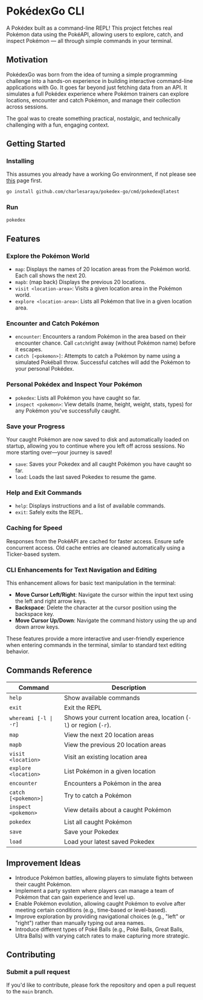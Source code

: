 # PokédexGo CLI

A Pokédex built as a command-line REPL! This project fetches real Pokémon data using the PokéAPI, allowing users to explore, catch, and inspect Pokémon — all through simple commands in your terminal.

## Motivation

PokédexGo was born from the idea of turning a simple programming challenge into a hands-on experience in building interactive command-line applications with Go. It goes far beyond just fetching data from an API. It simulates a full Pokédex experience where Pokémon trainers can explore locations, encounter and catch Pokémon, and manage their collection across sessions. 

The goal was to create something practical, nostalgic, and technically challenging with a fun, engaging context.

## Getting Started

### Installing

This assumes you already have a working Go environment, if not please see [this](https://go.dev/doc/install) page first.

```bash
go install github.com/charlesaraya/pokedex-go/cmd/pokedex@latest
```

### Run

```bash
pokedex
```

## Features

### Explore the Pokémon World

- `map`: Displays the names of 20 location areas from the Pokémon world. Each call shows the next 20.
- `mapb`: (map back) Displays the previous 20 locations.
- `visit <location-area>`: Visits a given location area in the Pokémon world.
- `explore <location-area>`: Lists all Pokémon that live in a given location area.

### Encounter and Catch Pokémon

 - `encounter`: Encounters a random Pokémon in the area based on their encounter chance. Call `catch`right away (without Pokémon name) before it escapes.
 - `catch [<pokemon>]`: Attempts to catch a Pokémon by name using a simulated Pokéball throw. Successful catches will add the Pokémon to your personal Pokédex.

### Personal Pokédex and Inspect Your Pokémon

- `pokedex`: Lists all Pokémon you have caught so far.
- `inspect <pokemon>`: View details (name, height, weight, stats, types) for any Pokémon you've successfully caught.

### Save your Progress

Your caught Pokémon are now saved to disk and automatically loaded on startup, allowing you to continue where you left off across sessions. No more starting over—your journey is saved!

- `save`: Saves your Pokedex and all caught Pokémon you have caught so far.
- `load`: Loads the last saved Pokedex to resume the game.

### Help and Exit Commands

- `help`: Displays instructions and a list of available commands.
- `exit`: Safely exits the REPL.

### Caching for Speed

Responses from the PokéAPI are cached for faster access. Ensure safe concurrent access. Old cache entries are cleaned automatically using a Ticker-based system.

### CLI Enhancements for Text Navigation and Editing

This enhancement allows for basic text manipulation in the terminal:

- **Move Cursor Left/Right**: Navigate the cursor within the input text using the left and right arrow keys.
- **Backspace**: Delete the character at the cursor position using the backspace key.
- **Move Cursor Up/Down**: Navigate the command history using the up and down arrow keys.

These features provide a more interactive and user-friendly experience when entering commands in the terminal, similar to standard text editing behavior.

## Commands Reference

| Command                | Description                         |
|------------------------|-------------------------------------|
| `help`                 | Show available commands             |
| `exit`                 | Exit the REPL                       |
| `whereami [-l \| -r]`  | Shows your current location area, location (`-l`) or region (`-r`).     |
| `map`                  | View the next 20 location areas     |
| `mapb`                 | View the previous 20 location areas |
| `visit <location>`     | Visit an existing location area     |
| `explore <location>`   | List Pokémon in a given location    |
| `encounter`            | Encounters a Pokémon in the area    |
| `catch [<pokemon>]`    | Try to catch a Pokémon              |
| `inspect <pokemon>`    | View details about a caught Pokémon |
| `pokedex`              | List all caught Pokémon             |
| `save`                 | Save your Pokedex                   |
| `load`                 | Load your latest saved Pokedex      |

## Improvement Ideas

- Introduce Pokémon battles, allowing players to simulate fights between their caught Pokémon.
- Implement a party system where players can manage a team of Pokémon that can gain experience and level up.
- Enable Pokémon evolution, allowing caught Pokémon to evolve after meeting certain conditions (e.g., time-based or level-based).
- Improve exploration by providing navigational choices (e.g., "left" or "right") rather than manually typing out area names.
- Introduce different types of Poké Balls (e.g., Poké Balls, Great Balls, Ultra Balls) with varying catch rates to make capturing more strategic.

## Contributing

### Submit a pull request

If you'd like to contribute, please fork the repository and open a pull request to the `main` branch.
